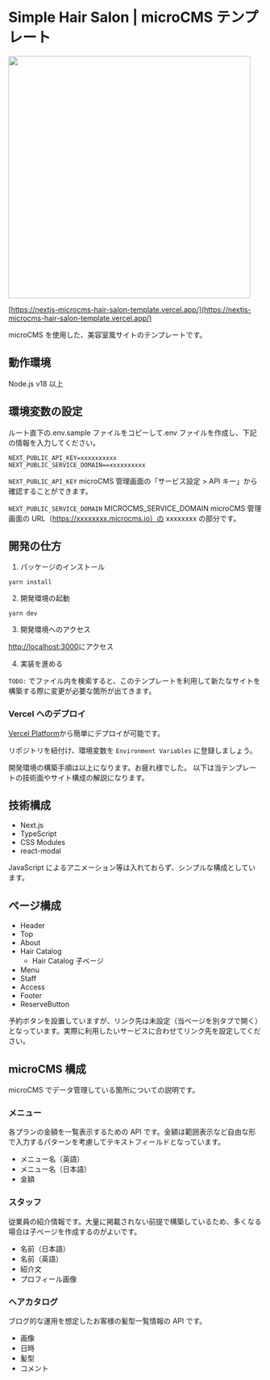 # Simple Hair Salon | microCMS テンプレート

<img src="https://github.com/nakaatsu118/nextjs-microcms-hair-salon-template/assets/42927606/6228464d-7034-4fea-a104-60599211e17d" width="480px">

[https://nextjs-microcms-hair-salon-template.vercel.app/](https://nextjs-microcms-hair-salon-template.vercel.app/)

microCMS を使用した、美容室風サイトのテンプレートです。

## 動作環境

Node.js v18 以上

## 環境変数の設定

ルート直下の.env.sample ファイルをコピーして.env ファイルを作成し、下記の情報を入力してください。

```shell
NEXT_PUBLIC_API_KEY=xxxxxxxxxx
NEXT_PUBLIC_SERVICE_DOMAIN==xxxxxxxxxx
```

`NEXT_PUBLIC_API_KEY`
microCMS 管理画面の「サービス設定 > API キー」から確認することができます。

`NEXT_PUBLIC_SERVICE_DOMAIN`
MICROCMS_SERVICE_DOMAIN
microCMS 管理画面の URL（https://xxxxxxxx.microcms.io）の xxxxxxxx の部分です。

## 開発の仕方

1. パッケージのインストール

```shell
yarn install
```

2. 開発環境の起動

```shell
yarn dev
```

3. 開発環境へのアクセス

[http://localhost:3000](http://localhost:3000)にアクセス

4. 実装を進める

`TODO:` でファイル内を検索すると、このテンプレートを利用して新たなサイトを構築する際に変更が必要な箇所が出てきます。

### Vercel へのデプロイ

[Vercel Platform](https://vercel.com/new?utm_medium=default-template&filter=next.js&utm_source=create-next-app&utm_campaign=create-next-app-readme)から簡単にデプロイが可能です。

リポジトリを紐付け、環境変数を `Environment Variables` に登録しましょう。

開発環境の構築手順は以上になります。お疲れ様でした。
以下は当テンプレートの技術面やサイト構成の解説になります。

## 技術構成

- Next.js
- TypeScript
- CSS Modules
- react-modal

JavaScript によるアニメーション等は入れておらず、シンプルな構成としています。

## ページ構成

- Header
- Top
- About
- Hair Catalog
  - Hair Catalog 子ページ
- Menu
- Staff
- Access
- Footer
- ReserveButton

予約ボタンを設置していますが、リンク先は未設定（当ページを別タブで開く）となっています。実際に利用したいサービスに合わせてリンク先を設定してください。

## microCMS 構成

microCMS でデータ管理している箇所についての説明です。

### メニュー

各プランの金額を一覧表示するための API です。金額は範囲表示など自由な形で入力するパターンを考慮してテキストフィールドとなっています。

- メニュー名（英語）
- メニュー名（日本語）
- 金額

### スタッフ

従業員の紹介情報です。大量に掲載されない前提で構築しているため、多くなる場合は子ページを作成するのがよいです。

- 名前（日本語）
- 名前（英語）
- 紹介文
- プロフィール画像

### ヘアカタログ

ブログ的な運用を想定したお客様の髪型一覧情報の API です。

- 画像
- 日時
- 髪型
- コメント
